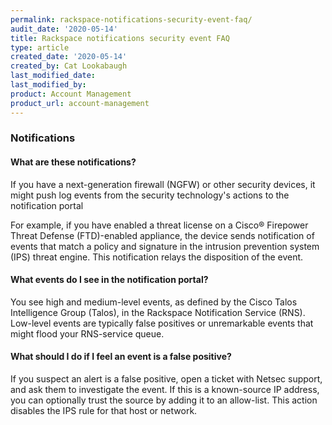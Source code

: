 ```yaml
---
permalink: rackspace-notifications-security-event-faq/
audit_date: '2020-05-14'
title: Rackspace notifications security event FAQ
type: article
created_date: '2020-05-14'
created_by: Cat Lookabaugh
last_modified_date:
last_modified_by:
product: Account Management
product_url: account-management
---
```


### Notifications

#### What are these notifications?

If you have a next-generation firewall (NGFW) or other security devices, it might
push log events from the security technology's actions to the notification portal

For example, if you have enabled a threat license on a Cisco&reg; Firepower Threat
Defense (FTD)-enabled appliance, the device sends notification of events that
match a policy and signature in the intrusion prevention system (IPS) threat
engine. This notification relays the disposition of the event.

#### What events do I see in the notification portal?

You see high and medium-level events, as defined by the Cisco Talos Intelligence
Group (Talos), in the Rackspace Notification Service (RNS). Low-level events are
typically false positives or unremarkable events that might flood your RNS-service
queue.

#### What should I do if I feel an event is a false positive?

If you suspect an alert is a false positive, open a ticket with Netsec support,
and ask them to investigate the event. If this is a known-source IP address,
you can optionally trust the source by adding it to an allow-list. This action
disables the IPS rule for that host or network.

